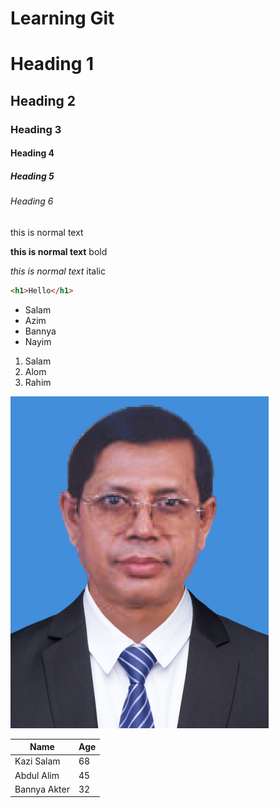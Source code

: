 <h1>Learning Git</h1>

# Heading 1

## Heading 2

### Heading 3

#### Heading 4

##### Heading 5

###### Heading 6

this is normal text

**this is normal text** bold

_this is normal text_ italic

```html
<h1>Hello</h1>
```

- Salam
- Azim
- Bannya
- Nayim

1. Salam
2. Alom
3. Rahim

![Kazi Salam](images/salam.png)

| Name         | Age |
| ------------ | --- |
| Kazi Salam   | 68  |
| Abdul Alim   | 45  |
| Bannya Akter | 32  |
